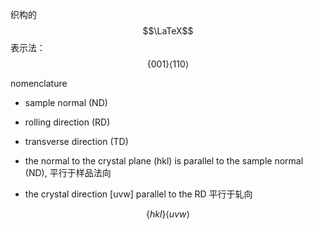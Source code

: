 织构的$$\LaTeX$$表示法：$$\{001\}\langle110\rangle$$

nomenclature
- sample normal (ND)
- rolling direction (RD)
- transverse direction (TD)

- the normal to the crystal plane (hkl) is parallel to the sample normal (ND), 平行于样品法向
- the crystal direction [uvw] parallel to the RD 平行于轧向

$$\{hkl\}\langle uvw\rangle$$





